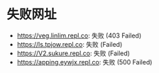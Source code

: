# 失败网址
- https://veg.linlim.repl.co: 失败 (403
Failed)
- https://ls.tpjow.repl.co: 失败 (Failed)
- https://V2.sukure.repl.co: 失败 (Failed)
- https://apping.eywjx.repl.co: 失败 (500
Failed)
